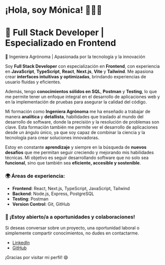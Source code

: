 # ¡Hola, soy Mónica! 👩‍💻✨

# 🚀 Full Stack Developer | Especializado en Frontend  
🌱 Ingeniera Agrónoma | Apasionada por la tecnología y la innovación

Soy **Full Stack Developer** con especialización en **Frontend**, con experiencia en **JavaScript**, **TypeScript**, **React**, **Next.js**, **Vite** y **Tailwind**. Me apasiona crear **interfaces intuitivas y optimizadas**, brindando experiencias de usuario fluidas y eficientes.

Además, tengo **conocimientos sólidos en SQL**, **Postman** y **Testing**, lo que me permite tener un enfoque integral en el desarrollo de aplicaciones web y en la implementación de pruebas para asegurar la calidad del código.

Mi formación como **Ingeniera Agrónoma** me ha enseñado a trabajar de manera **analítica** y **detallista**, habilidades que traslado al mundo del desarrollo de software, donde la precisión y la resolución de problemas son clave. Esta formación también me permite ver el desarrollo de aplicaciones desde un ángulo único, ya que soy capaz de combinar la ciencia y la tecnología para crear soluciones innovadoras.

Estoy en constante **aprendizaje** y siempre en la búsqueda de **nuevos desafíos** que me permitan seguir creciendo y mejorando mis habilidades técnicas. Mi objetivo es seguir desarrollando software que no solo sea **funcional**, sino que también sea **eficiente, accesible y sostenible**.

### 🌍 Áreas de experiencia:
- **Frontend**: React, Next.js, TypeScript, JavaScript, Tailwind
- **Backend**: Node.js, Express, PostgreSQL
- **Testing**: Postman
- **Version Control**: Git, GitHub

### 📩 ¡Estoy abierto/a a oportunidades y colaboraciones!
Si deseas conversar sobre un proyecto, una oportunidad laboral o simplemente compartir conocimientos, no dudes en contactarme.

- [LinkedIn](https://www.linkedin.com/in/monica-rojas)
- [GitHub](https://github.com/monica-rojas)



¡Gracias por visitar mi perfil! 😄
